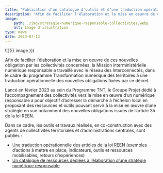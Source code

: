 ```yaml
---
title: "Publication d'un catalogue d'outils et d'une traduction opérationnelle pour la stratégie numérique responsable des collectivités"
description: "Afin de faciliter l'élaboration et la mise en oeuvre de ces nouvelles obligation par les collectivités concernées, la Mission interministérielle numérique responsable a travaillé avec le réseau des Interconnectés, dans le cadre du programme Transformation numérique des territoires à une traduction opérationnelle des nouvelles obligations fixées par ce décret."
image: 
    path: ./img/strategie-numerique-responsable-collectivites.webp
    alt: Image d'illustration
type: news
date: 2023-07-13
---
```


![]({{ image }})

Afin de faciliter l'élaboration et la mise en oeuvre de ces nouvelles obligation par les collectivités concernées, la Mission interministérielle numérique responsable a travaillé avec le réseau des Interconnectés, dans le cadre du programme Transformation numérique des territoires à une traduction opérationnelle des nouvelles obligations fixées par ce décret.

Lancé en février 2023 au sein du Programme TNT, le Groupe Projet dédié à l’accompagnement des collectivités vers la mise en œuvre d’un numérique responsable a pour objectif d’adresser la démarche à l’échelon local en proposant des ressources et outils pouvant servir à la mise en œuvre d’une stratégie en vue notamment des nouvelles obligations issues de l’article 35 de la loi REEN.

Dans ce cadre, les outils et travaux réalisés, en co-construction avec des agents de collectivités territoriales et d’administrations centrales, sont publiés :

- [Une traduction opérationnelle des articles de la loi REEN](/publications/strategie-numerique-responsable-des-collectivites/) (exemples d’actions à mettre en place, indicateurs, outils et ressources mobilisables, retours d’expériences)
- [Un catalogue de ressources dédiées à l’élaboration d’une stratégie numérique responsable](/publications/strategie-numerique-responsable-des-collectivites/catalogue-outils/)
